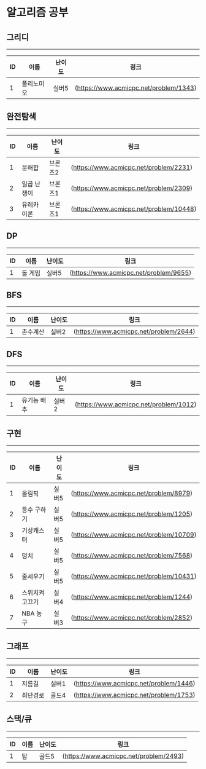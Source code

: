# 알고리즘 공부

## 그리디

------------

|ID|이름|난이도|링크|
|------|---|---|---|
|1|폴리노미오|실버5|(https://www.acmicpc.net/problem/1343)|

## 완전탐색

------------

|ID|이름|난이도|링크|
|------|---|---|---|
|1|분해합|브론즈2|(https://www.acmicpc.net/problem/2231)|
|2|일곱 난쟁이|브론즈1|(https://www.acmicpc.net/problem/2309)|
|3|유레카 이론|브론즈1|(https://www.acmicpc.net/problem/10448)|

## DP

------------

|ID|이름|난이도|링크|
|------|---|---|---|
|1|돌 게임|실버5|(https://www.acmicpc.net/problem/9655)|

## BFS

------------

|ID|이름|난이도|링크|
|------|---|---|---|
|1|촌수계산|실버2|(https://www.acmicpc.net/problem/2644)|

## DFS

------------

|ID|이름|난이도|링크|
|------|---|---|---|
|1|유기농 배추|실버2|(https://www.acmicpc.net/problem/1012)|

## 구현

------------

|ID|이름|난이도|링크|
|------|---|---|---|
|1|올림픽|실버5|(https://www.acmicpc.net/problem/8979)|
|2|등수 구하기|실버5|(https://www.acmicpc.net/problem/1205)|
|3|기상캐스터|실버5|(https://www.acmicpc.net/problem/10709)|
|4|덩치|실버5|(https://www.acmicpc.net/problem/7568)|
|5|줄세우기|실버5|(https://www.acmicpc.net/problem/10431)|
|6|스위치켜고끄기|실버4|(https://www.acmicpc.net/problem/1244)|
|7|NBA 농구|실버3|(https://www.acmicpc.net/problem/2852)|

## 그래프

------------

|ID|이름|난이도|링크|
|------|---|---|---|
|1|지름길|실버1|(https://www.acmicpc.net/problem/1446)|
|2|최단경로|골드4|(https://www.acmicpc.net/problem/1753)|

## 스택/큐

------------

|ID|이름|난이도|링크|
|------|---|---|---|
|1|탑|골드5|(https://www.acmicpc.net/problem/2493)|
